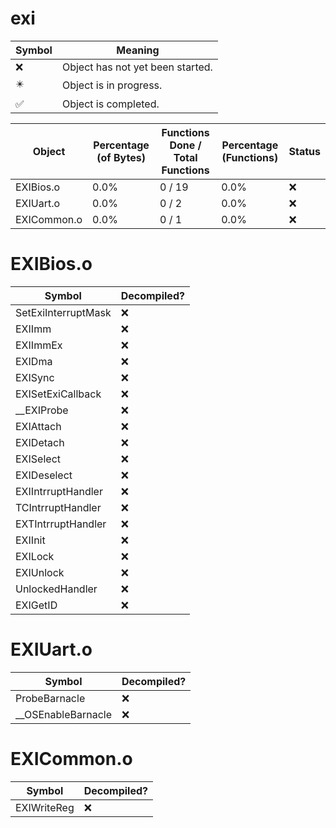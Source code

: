 # exi
| Symbol | Meaning 
| ------------- | ------------- 
| :x: | Object has not yet been started. 
| :eight_pointed_black_star: | Object is in progress. 
| :white_check_mark: | Object is completed. 


| Object | Percentage (of Bytes) | Functions Done / Total Functions | Percentage (Functions) | Status 
| ------------- | ------------- | ------------- | ------------- | ------------- 
| EXIBios.o | 0.0% | 0 / 19 | 0.0% | :x: 
| EXIUart.o | 0.0% | 0 / 2 | 0.0% | :x: 
| EXICommon.o | 0.0% | 0 / 1 | 0.0% | :x: 


# EXIBios.o
| Symbol | Decompiled? |
| ------------- | ------------- |
| SetExiInterruptMask | :x: |
| EXIImm | :x: |
| EXIImmEx | :x: |
| EXIDma | :x: |
| EXISync | :x: |
| EXISetExiCallback | :x: |
| __EXIProbe | :x: |
| EXIAttach | :x: |
| EXIDetach | :x: |
| EXISelect | :x: |
| EXIDeselect | :x: |
| EXIIntrruptHandler | :x: |
| TCIntrruptHandler | :x: |
| EXTIntrruptHandler | :x: |
| EXIInit | :x: |
| EXILock | :x: |
| EXIUnlock | :x: |
| UnlockedHandler | :x: |
| EXIGetID | :x: |


# EXIUart.o
| Symbol | Decompiled? |
| ------------- | ------------- |
| ProbeBarnacle | :x: |
| __OSEnableBarnacle | :x: |


# EXICommon.o
| Symbol | Decompiled? |
| ------------- | ------------- |
| EXIWriteReg | :x: |


